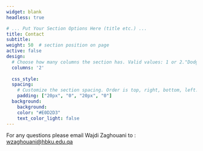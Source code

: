 ```yaml
---
widget: blank
headless: true

# ... Put Your Section Options Here (title etc.) ...
title: Contact
subtitle:
weight: 50  # section position on page
active: false
design:
  # Choose how many columns the section has. Valid values: 1 or 2."DodgerBlue"
  columns: '2'
  
  css_style: 
  spacing:
    # Customize the section spacing. Order is top, right, bottom, left.
    padding: ["20px", "0", "20px", "0"]
  background:
    background:
    color: "#E0D2D3"
    text_color_light: false
---
```

For any questions please email Wajdi Zaghouani to : wzaghouani@hbku.edu.qa
